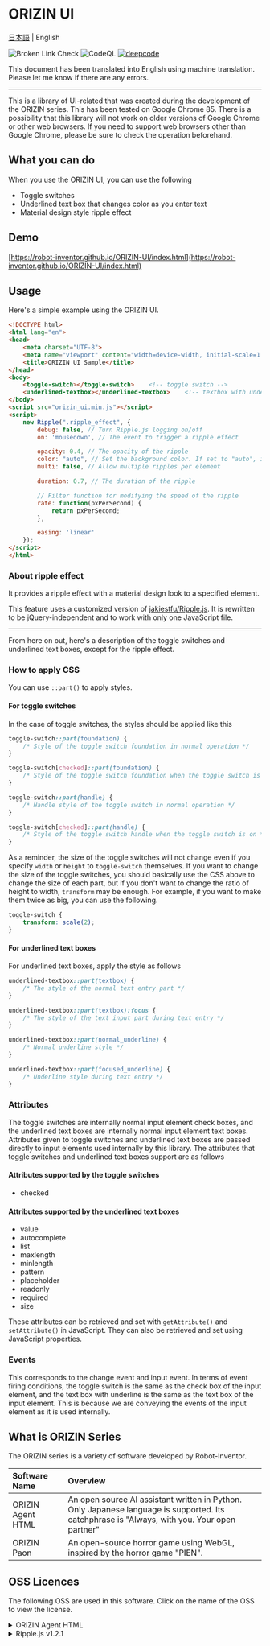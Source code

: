 # ORIZIN UI

[日本語](README.md) | English

![Broken Link Check](https://github.com/Robot-Inventor/ORIZIN-UI/workflows/Broken%20Link%20Check/badge.svg) ![CodeQL](https://github.com/Robot-Inventor/ORIZIN-UI/workflows/CodeQL/badge.svg) [![deepcode](https://www.deepcode.ai/api/gh/badge?key=eyJhbGciOiJIUzI1NiIsInR5cCI6IkpXVCJ9.eyJwbGF0Zm9ybTEiOiJnaCIsIm93bmVyMSI6IlJvYm90LUludmVudG9yIiwicmVwbzEiOiJPUklaSU4tVUkiLCJpbmNsdWRlTGludCI6ZmFsc2UsImF1dGhvcklkIjoxOTUwNCwiaWF0IjoxNjAxNDgwMDM3fQ.6SSplvJLANbclZT-dLtCYyz-tYTmFlI5SFwiWuC1Ykc)](https://www.deepcode.ai/app/gh/Robot-Inventor/ORIZIN-UI/_/dashboard?utm_content=gh%2FRobot-Inventor%2FORIZIN-UI)

This document has been translated into English using machine translation. Please let me know if there are any errors.

--------------------

This is a library of UI-related that was created during the development of the ORIZIN series. This has been tested on Google Chrome 85. There is a possibility that this library will not work on older versions of Google Chrome or other web browsers. If you need to support web browsers other than Google Chrome, please be sure to check the operation beforehand.

## What you can do

When you use the ORIZIN UI, you can use the following

- Toggle switches
- Underlined text box that changes color as you enter text
- Material design style ripple effect

## Demo

[https://robot-inventor.github.io/ORIZIN-UI/index.html](https://robot-inventor.github.io/ORIZIN-UI/index.html)

## Usage

Here's a simple example using the ORIZIN UI.

```html
<!DOCTYPE html>
<html lang="en">
<head>
    <meta charset="UTF-8">
    <meta name="viewport" content="width=device-width, initial-scale=1.0">
    <title>ORIZIN UI Sample</title>
</head>
<body>
    <toggle-switch></toggle-switch>    <!-- toggle switch -->
    <underlined-textbox></underlined-textbox>    <!-- textbox with underline -->
</body>
<script src="orizin_ui.min.js"></script>
<script>
    new Ripple(".ripple_effect", {
        debug: false, // Turn Ripple.js logging on/off
        on: 'mousedown', // The event to trigger a ripple effect

        opacity: 0.4, // The opacity of the ripple
        color: "auto", // Set the background color. If set to "auto", it will use the text color
        multi: false, // Allow multiple ripples per element

        duration: 0.7, // The duration of the ripple

        // Filter function for modifying the speed of the ripple
        rate: function(pxPerSecond) {
            return pxPerSecond;
        },

        easing: 'linear'
    });
</script>
</html>
```

### About ripple effect

It provides a ripple effect with a material design look to a specified element.

This feature uses a customized version of [jakiestfu/Ripple.js](https://github.com/jakiestfu/Ripple.js). It is rewritten to be jQuery-independent and to work with only one JavaScript file.

--------------------

From here on out, here's a description of the toggle switches and underlined text boxes, except for the ripple effect.

### How to apply CSS

You can use ``::part()`` to apply styles.

#### For toggle switches

In the case of toggle switches, the styles should be applied like this

```css
toggle-switch::part(foundation) {
    /* Style of the toggle switch foundation in normal operation */
}

toggle-switch[checked]::part(foundation) {
    /* Style of the toggle switch foundation when the toggle switch is on */
}

toggle-switch::part(handle) {
    /* Handle style of the toggle switch in normal operation */
}

toggle-switch[checked]::part(handle) {
    /* Style of the toggle switch handle when the toggle switch is on */
}
```

As a reminder, the size of the toggle switches will not change even if you specify ``width`` or ``height`` to ``toggle-switch`` themselves. If you want to change the size of the toggle switches, you should basically use the CSS above to change the size of each part, but if you don't want to change the ratio of height to width, ``transform`` may be enough. For example, if you want to make them twice as big, you can use the following.

```css
toggle-switch {
    transform: scale(2);
}
```

#### For underlined text boxes

For underlined text boxes, apply the style as follows

```css
underlined-textbox::part(textbox) {
    /* The style of the normal text entry part */
}

underlined-textbox::part(textbox):focus {
    /* The style of the text input part during text entry */
}

underlined-textbox::part(normal_underline) {
    /* Normal underline style */
}

underlined-textbox::part(focused_underline) {
    /* Underline style during text entry */
}
```

### Attributes

The toggle switches are internally normal input element check boxes, and the underlined text boxes are internally normal input element text boxes. Attributes given to toggle switches and underlined text boxes are passed directly to input elements used internally by this library. The attributes that toggle switches and underlined text boxes support are as follows

#### Attributes supported by the toggle switches

- checked

#### Attributes supported by the underlined text boxes

- value
- autocomplete
- list
- maxlength
- minlength
- pattern
- placeholder
- readonly
- required
- size

These attributes can be retrieved and set with ``getAttribute()`` and ``setAttribute()`` in JavaScript. They can also be retrieved and set using JavaScript properties.

### Events

This corresponds to the change event and input event. In terms of event firing conditions, the toggle switch is the same as the check box of the input element, and the text box with underline is the same as the text box of the input element. This is because we are conveying the events of the input element as it is used internally.

## What is ORIZIN Series

The ORIZIN series is a variety of software developed by Robot-Inventor.

|Software Name|Overview|
|:--|:--|
|ORIZIN Agent HTML|An open source AI assistant written in Python. Only Japanese language is supported. Its catchphrase is "Always, with you. Your open partner"|
|ORIZIN Paon|An open-source horror game using WebGL, inspired by the horror game "PIEN".|

## OSS Licences

The following OSS are used in this software. Click on the name of the OSS to view the license.

<details>
    <summary>ORIZIN Agent HTML</summary>
MIT License

Copyright (c) 2019 - 2020 Robot-Inventor

Permission is hereby granted, free of charge, to any person obtaining a copy
of this software and associated documentation files (the "Software"), to deal
in the Software without restriction, including without limitation the rights
to use, copy, modify, merge, publish, distribute, sublicense, and/or sell
copies of the Software, and to permit persons to whom the Software is
furnished to do so, subject to the following conditions:

The above copyright notice and this permission notice shall be included in all
copies or substantial portions of the Software.

THE SOFTWARE IS PROVIDED "AS IS", WITHOUT WARRANTY OF ANY KIND, EXPRESS OR
IMPLIED, INCLUDING BUT NOT LIMITED TO THE WARRANTIES OF MERCHANTABILITY,
FITNESS FOR A PARTICULAR PURPOSE AND NONINFRINGEMENT. IN NO EVENT SHALL THE
AUTHORS OR COPYRIGHT HOLDERS BE LIABLE FOR ANY CLAIM, DAMAGES OR OTHER
LIABILITY, WHETHER IN AN ACTION OF CONTRACT, TORT OR OTHERWISE, ARISING FROM,
OUT OF OR IN CONNECTION WITH THE SOFTWARE OR THE USE OR OTHER DEALINGS IN THE
SOFTWARE.
</details>
<details>
    <summary>Ripple.js v1.2.1</summary>
The MIT License (MIT)

Copyright (c) 2014 Jacob Kelley

Permission is hereby granted, free of charge, to any person obtaining a copy
of this software and associated documentation files (the "Software"), to deal
in the Software without restriction, including without limitation the rights
to use, copy, modify, merge, publish, distribute, sublicense, and/or sell
copies of the Software, and to permit persons to whom the Software is
furnished to do so, subject to the following conditions:

The above copyright notice and this permission notice shall be included in all
copies or substantial portions of the Software.

THE SOFTWARE IS PROVIDED "AS IS", WITHOUT WARRANTY OF ANY KIND, EXPRESS OR
IMPLIED, INCLUDING BUT NOT LIMITED TO THE WARRANTIES OF MERCHANTABILITY,
FITNESS FOR A PARTICULAR PURPOSE AND NONINFRINGEMENT. IN NO EVENT SHALL THE
AUTHORS OR COPYRIGHT HOLDERS BE LIABLE FOR ANY CLAIM, DAMAGES OR OTHER
LIABILITY, WHETHER IN AN ACTION OF CONTRACT, TORT OR OTHERWISE, ARISING FROM,
OUT OF OR IN CONNECTION WITH THE SOFTWARE OR THE USE OR OTHER DEALINGS IN THE
SOFTWARE.
</details>
